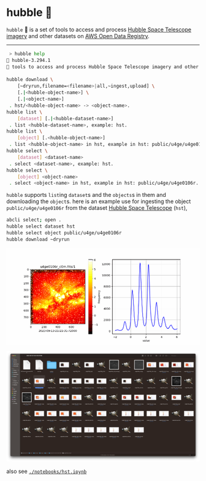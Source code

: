 # hubble 🔭

`hubble` 🔭 is a set of tools to access and process [Hubble Space Telescope imagery](https://registry.opendata.aws/hst/) and other datasets on [AWS Open Data Registry](https://registry.opendata.aws/). 

---

```bash
 > hubble help
🔭 hubble-3.294.1
🔭 tools to access and process Hubble Space Telescope imagery and other datasets on AWS Open Data Registry.

hubble download \
	[~dryrun,filename=<filename>|all,~ingest,upload] \
	[.|<hubble-object-name>] \
	[.|<object-name>]
 . hst/<hubble-object-name> -> <object-name>.
hubble list \
	[dataset] [.|<hubble-dataset-name>]
 . list <hubble-dataset-name>, example: hst.
hubble list \
	[object] [.<hubble-object-name>]
 . list <hubble-object-name> in hst, example in hst: public/u4ge/u4ge0106r.
hubble select \
	[dataset] <dataset-name>
 . select <dataset-name>, example: hst.
hubble select \
	[object] <object-name>
 . select <object-name> in hst, example in hst: public/u4ge/u4ge0106r.
```

`hubble` supports `list`ing `dataset`s and the `objects`s in them and downloading the `object`s. here is an example use for ingesting the object `public/u4ge/u4ge0106r` from the dataset [Hubble Space Telescope](https://registry.opendata.aws/hst/) (`hst`),


```bash
abcli select; open .
hubble select dataset hst
hubble select object public/u4ge/u4ge0106r
hubble download ~dryrun
```

![image](./assets/hst/u4ge0106r_c0m.gif)

![image](./assets/hst/2023-09-15-19-34-36-01196.png)

also see [`./notebooks/hst.ipynb`](./notebooks/hst.ipynb)